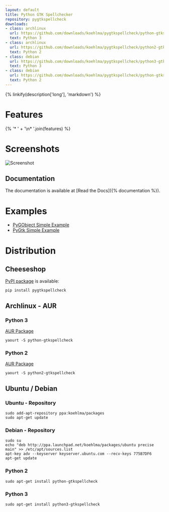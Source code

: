 ```yaml
---
layout: default
title: Python GTK Spellchecker
repository: pygtkspellcheck
downloads:
- class: archlinux
  url: https://github.com/downloads/koehlma/pygtkspellcheck/python-gtkspellcheck-3.0-1-any.pkg.tar.xz
  text: Python 3
- class: archlinux
  url: https://github.com/downloads/koehlma/pygtkspellcheck/python2-gtkspellcheck-3.0-1-any.pkg.tar.xz
  text: Python 2
- class: debian
  url: https://github.com/downloads/koehlma/pygtkspellcheck/python3-gtkspellcheck_3.0-1_all.deb
  text: Python 3
- class: debian
  url: https://github.com/downloads/koehlma/pygtkspellcheck/python-gtkspellcheck_3.0-1_all.deb
  text: Python 2
---
```


{% linkify(description['long'], 'markdown') %}

# Features
{% '* ' + '\n* '.join(features) %}

# Screenshots
![Screenshot](/projects/pygtkspellcheck/screenshot.png)

## Documentation
The documentation is available at [Read the Docs]({% documentation %}).

# Examples
* [PyGObject Simple Example](https://github.com/koehlma/pygtkspellcheck/blob/master/examples/simple_pygobject.py)
* [PyGtk Simple Example](https://github.com/koehlma/pygtkspellcheck/blob/master/examples/simple_pygtk.py)

# Distribution
## Cheeseshop
[PyPI package](http://pypi.python.org/pypi/pygtkspellcheck/) is available: 

    pip install pygtkspellcheck

## Archlinux - AUR
### Python 3
[AUR Package](https://aur.archlinux.org/packages.php?ID=61200)

    yaourt -S python-gtkspellcheck

### Python 2
[AUR Package](https://aur.archlinux.org/packages.php?ID=61199)

    yaourt -S python2-gtkspellcheck

## Ubuntu / Debian
### Ubuntu - Repository

    sudo add-apt-repository ppa:koehlma/packages
    sudo apt-get update

### Debian - Repository
    
    sudo su
    echo "deb http://ppa.launchpad.net/koehlma/packages/ubuntu precise main" >> /etc/apt/sources.list
    apt-key adv --keyserver keyserver.ubuntu.com --recv-keys 775B7DF6
    apt-get update

### Python 2
    
    sudo apt-get install python-gtkspellcheck

### Python 3

    sudo apt-get install python3-gtkspellcheck
